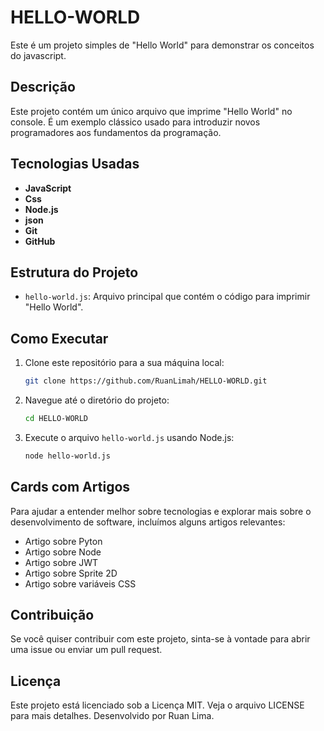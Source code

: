 # HELLO-WORLD

Este é um projeto simples de "Hello World" para demonstrar os conceitos do javascript.

## Descrição

Este projeto contém um único arquivo que imprime "Hello World" no console. É um exemplo clássico usado para introduzir novos programadores aos fundamentos da programação.

## Tecnologias Usadas

- **JavaScript**
- **Css**
- **Node.js**
- **json**
- **Git**
- **GitHub**

## Estrutura do Projeto

- `hello-world.js`: Arquivo principal que contém o código para imprimir "Hello World".

## Como Executar

1. Clone este repositório para a sua máquina local:
    ```bash
    git clone https://github.com/RuanLimah/HELLO-WORLD.git
    ```

2. Navegue até o diretório do projeto:
    ```bash
    cd HELLO-WORLD
    ```

3. Execute o arquivo `hello-world.js` usando Node.js:
    ```bash
    node hello-world.js
    ```

## Cards com Artigos

Para ajudar a entender melhor sobre tecnologias e explorar mais sobre o desenvolvimento de software, incluímos alguns artigos relevantes:

- Artigo sobre Pyton
- Artigo sobre Node
- Artigo sobre JWT
- Artigo sobre Sprite 2D
- Artigo sobre variáveis CSS

## Contribuição

Se você quiser contribuir com este projeto, sinta-se à vontade para abrir uma issue ou enviar um pull request.

## Licença

Este projeto está licenciado sob a Licença MIT. Veja o arquivo LICENSE para mais detalhes.
Desenvolvido por Ruan Lima.
